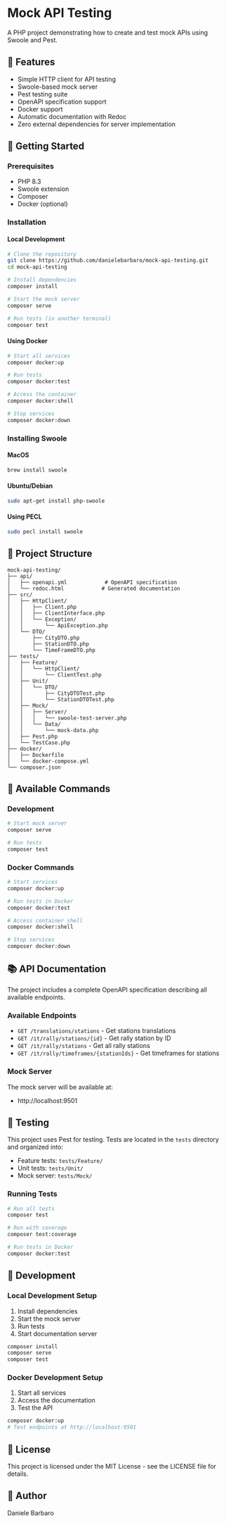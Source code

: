 # Mock API Testing

A PHP project demonstrating how to create and test mock APIs using Swoole and Pest.

## 🎯 Features

- Simple HTTP client for API testing
- Swoole-based mock server
- Pest testing suite
- OpenAPI specification support
- Docker support
- Automatic documentation with Redoc
- Zero external dependencies for server implementation

## 🚀 Getting Started

### Prerequisites

- PHP 8.3
- Swoole extension
- Composer
- Docker (optional)

### Installation

#### Local Development
```bash
# Clone the repository
git clone https://github.com/danielebarbaro/mock-api-testing.git
cd mock-api-testing

# Install dependencies
composer install

# Start the mock server
composer serve

# Run tests (in another terminal)
composer test
```

#### Using Docker
```bash
# Start all services
composer docker:up

# Run tests
composer docker:test

# Access the container
composer docker:shell

# Stop services
composer docker:down
```

### Installing Swoole

#### MacOS
```bash
brew install swoole
```

#### Ubuntu/Debian
```bash
sudo apt-get install php-swoole
```

#### Using PECL
```bash
sudo pecl install swoole
```

## 📖 Project Structure

```
mock-api-testing/
├── api/
│   ├── openapi.yml            # OpenAPI specification
│   └── redoc.html            # Generated documentation
├── src/
│   ├── HttpClient/
│   │   ├── Client.php
│   │   ├── ClientInterface.php
│   │   └── Exception/
│   │       └── ApiException.php
│   └── DTO/
│       ├── CityDTO.php
│       ├── StationDTO.php
│       └── TimeFrameDTO.php
├── tests/
│   ├── Feature/
│   │   └── HttpClient/
│   │       └── ClientTest.php
│   ├── Unit/
│   │   └── DTO/
│   │       ├── CityDTOTest.php
│   │       └── StationDTOTest.php
│   ├── Mock/
│   │   ├── Server/
│   │   │   └── swoole-test-server.php
│   │   └── Data/
│   │       └── mock-data.php
│   ├── Pest.php
│   └── TestCase.php
├── docker/
│   ├── Dockerfile
│   └── docker-compose.yml
└── composer.json
```

## 🔧 Available Commands

### Development
```bash
# Start mock server
composer serve

# Run tests
composer test
```

### Docker Commands
```bash
# Start services
composer docker:up

# Run tests in Docker
composer docker:test

# Access container shell
composer docker:shell

# Stop services
composer docker:down
```

## 📚 API Documentation

The project includes a complete OpenAPI specification describing all available endpoints.

### Available Endpoints

- `GET /translations/stations` - Get stations translations
- `GET /it/rally/stations/{id}` - Get rally station by ID
- `GET /it/rally/stations` - Get all rally stations
- `GET /it/rally/timeframes/{stationIds}` - Get timeframes for stations

### Mock Server

The mock server will be available at:
- http://localhost:9501

## 🧪 Testing

This project uses Pest for testing. Tests are located in the `tests` directory and organized into:
- Feature tests: `tests/Feature/`
- Unit tests: `tests/Unit/`
- Mock server: `tests/Mock/`

### Running Tests
```bash
# Run all tests
composer test

# Run with coverage
composer test:coverage

# Run tests in Docker
composer docker:test
```

## 🔨 Development

### Local Development Setup
1. Install dependencies
2. Start the mock server
3. Run tests
4. Start documentation server

```bash
composer install
composer serve
composer test
```

### Docker Development Setup
1. Start all services
2. Access the documentation
3. Test the API

```bash
composer docker:up
# Test endpoints at http://localhost:9501
```

## 📝 License

This project is licensed under the MIT License - see the LICENSE file for details.

## 👤 Author

Daniele Barbaro
